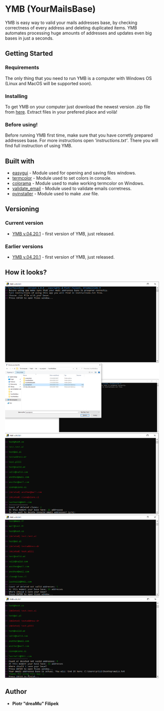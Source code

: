 # YMB (YourMailsBase)

YMB is easy way to valid your mails addresses base, by checking correctness of every address and deleting duplicated items. 
YMB automates processing huge amounts of addresses and updates even big bases in just a seconds. 

## Getting Started 
### Requirements
The only thing that you need to run YMB is a computer with Windows OS (Linux and MacOS will be supported soon).
### Installing
To get YMB on your computer just download the newest version .zip file from [here](https://github.com/dreaMuuu/YourMailsBase/releases/tag/v.4.20.1). 
Extract files in your prefered place and voilà!
### Before using! 
Before running YMB first time, make sure that you have corretly prepared addresses base. For more instructions open *'instructions.txt'*. 
There you will find full instruction of using YMB. 

## Built with
* [easygui](https://pypi.org/project/easygui/) - Module used for opening and saving files windows. 
* [termcolor](https://pypi.org/project/termcolor/) - Module used to set colors in console.
* [colorama](https://pypi.org/project/colorama/) - Module used to make working termcolor on Windows. 
* [validate_email](https://pypi.org/project/validate_email/) - Module used to validate emails corretness.  
* [pyinstaller](https://pypi.org/project/PyInstaller/) - Module used to make *.exe* file. 

## Versioning
### Current version
* [YMB v.04.20.1](https://github.com/dreaMuuu/YourMailsBase/releases/tag/v.4.20.1) - first version of YMB, just released. 
### Earlier versions
* [YMB v.04.20.1](https://github.com/dreaMuuu/YourMailsBase/releases/tag/v.4.20.1) - first version of YMB, just released. 

## How it looks?
![YMB running](screenshots/sc1.PNG)
![YMB running](screenshots/sc2.PNG)
![YMB running](screenshots/sc3.PNG)
![YMB running](screenshots/sc4.PNG)
![YMB running](screenshots/sc5.PNG)
## Author
* **Piotr "dreaMu" Filipek** 
